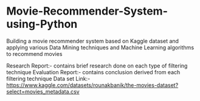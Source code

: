 # Movie-Recommender-System-using-Python
Building a movie recommender system based on Kaggle dataset and applying various Data Mining techniques and Machine Learning algorithms to recommend movies

Research Report:- contains brief research done on each type of filtering technique
Evaluation Report:- contains conclusion derived from each filtering technique
Data set Link:- https://www.kaggle.com/datasets/rounakbanik/the-movies-dataset?select=movies_metadata.csv  
